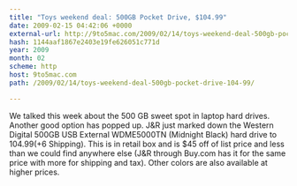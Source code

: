```yaml
---
title: "Toys weekend deal: 500GB Pocket Drive, $104.99"
date: 2009-02-15 04:42:06 +0000
external-url: http://9to5mac.com/2009/02/14/toys-weekend-deal-500gb-pocket-drive-104-99/
hash: 1144aaf1867e2403e19fe626051c771d
year: 2009
month: 02
scheme: http
host: 9to5mac.com
path: /2009/02/14/toys-weekend-deal-500gb-pocket-drive-104-99/

---
```


We talked this week about the 500 GB sweet spot in laptop hard drives.  Another good option has popped up.  J&R just marked down the Western Digital 500GB USB External WDME5000TN (Midnight Black) hard drive to $104.99(+$6 Shipping).   This is in retail box and is $45 off of list price and less than we could find anywhere else (J&R through Buy.com has it for the same price with more for shipping and tax).  Other colors are also available at higher prices.
